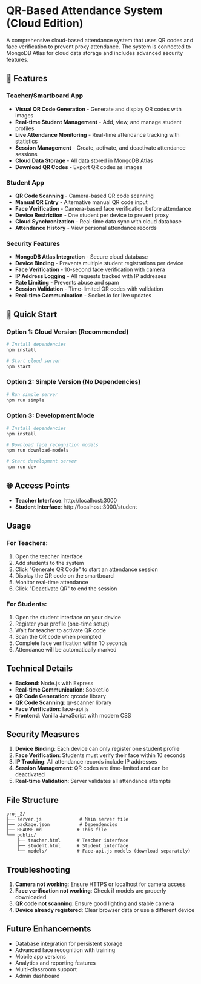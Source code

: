 # QR-Based Attendance System (Cloud Edition)

A comprehensive cloud-based attendance system that uses QR codes and face verification to prevent proxy attendance. The system is connected to MongoDB Atlas for cloud data storage and includes advanced security features.

## 🌟 Features

### Teacher/Smartboard App
- **Visual QR Code Generation** - Generate and display QR codes with images
- **Real-time Student Management** - Add, view, and manage student profiles
- **Live Attendance Monitoring** - Real-time attendance tracking with statistics
- **Session Management** - Create, activate, and deactivate attendance sessions
- **Cloud Data Storage** - All data stored in MongoDB Atlas
- **Download QR Codes** - Export QR codes as images

### Student App
- **QR Code Scanning** - Camera-based QR code scanning
- **Manual QR Entry** - Alternative manual QR code input
- **Face Verification** - Camera-based face verification before attendance
- **Device Restriction** - One student per device to prevent proxy
- **Cloud Synchronization** - Real-time data sync with cloud database
- **Attendance History** - View personal attendance records

### Security Features
- **MongoDB Atlas Integration** - Secure cloud database
- **Device Binding** - Prevents multiple student registrations per device
- **Face Verification** - 10-second face verification with camera
- **IP Address Logging** - All requests tracked with IP addresses
- **Rate Limiting** - Prevents abuse and spam
- **Session Validation** - Time-limited QR codes with validation
- **Real-time Communication** - Socket.io for live updates

## 🚀 Quick Start

### Option 1: Cloud Version (Recommended)
```bash
# Install dependencies
npm install

# Start cloud server
npm start
```

### Option 2: Simple Version (No Dependencies)
```bash
# Run simple server
npm run simple
```

### Option 3: Development Mode
```bash
# Install dependencies
npm install

# Download face recognition models
npm run download-models

# Start development server
npm run dev
```

## 🌐 Access Points
- **Teacher Interface**: http://localhost:3000
- **Student Interface**: http://localhost:3000/student

## Usage

### For Teachers:
1. Open the teacher interface
2. Add students to the system
3. Click "Generate QR Code" to start an attendance session
4. Display the QR code on the smartboard
5. Monitor real-time attendance
6. Click "Deactivate QR" to end the session

### For Students:
1. Open the student interface on your device
2. Register your profile (one-time setup)
3. Wait for teacher to activate QR code
4. Scan the QR code when prompted
5. Complete face verification within 10 seconds
6. Attendance will be automatically marked

## Technical Details

- **Backend**: Node.js with Express
- **Real-time Communication**: Socket.io
- **QR Code Generation**: qrcode library
- **QR Code Scanning**: qr-scanner library
- **Face Verification**: face-api.js
- **Frontend**: Vanilla JavaScript with modern CSS

## Security Measures

1. **Device Binding**: Each device can only register one student profile
2. **Face Verification**: Students must verify their face within 10 seconds
3. **IP Tracking**: All attendance records include IP addresses
4. **Session Management**: QR codes are time-limited and can be deactivated
5. **Real-time Validation**: Server validates all attendance attempts

## File Structure

```
proj_2/
├── server.js              # Main server file
├── package.json           # Dependencies
├── README.md             # This file
└── public/
    ├── teacher.html      # Teacher interface
    ├── student.html      # Student interface
    └── models/           # Face-api.js models (download separately)
```

## Troubleshooting

1. **Camera not working**: Ensure HTTPS or localhost for camera access
2. **Face verification not working**: Check if models are properly downloaded
3. **QR code not scanning**: Ensure good lighting and stable camera
4. **Device already registered**: Clear browser data or use a different device

## Future Enhancements

- Database integration for persistent storage
- Advanced face recognition with training
- Mobile app versions
- Analytics and reporting features
- Multi-classroom support
- Admin dashboard
